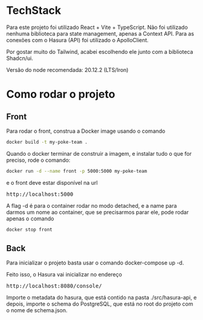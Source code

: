 # TechStack

Para este projeto foi utilizado React + Vite + TypeScript. Não foi utilizado nenhuma biblioteca para state management, apenas a Context API. Para as conexões com o Hasura (API) foi utilizado o ApolloClient.

Por gostar muito do Tailwind, acabei escolhendo ele junto com a biblioteca Shadcn/ui.

Versão do node recomendada: 20.12.2 (LTS/Iron)

# Como rodar o projeto

## Front
Para rodar o front, construa a Docker image usando o comando

```bash
docker build -t my-poke-team .
```
Quando o docker terminar de construir a imagem, e instalar tudo o que for preciso, rode o comando:
```bash
docker run -d --name front -p 5000:5000 my-poke-team
```
e o front deve estar disponível na url <pre>http://localhost:5000</pre>

A flag -d é para o container rodar no modo detached, e a name para darmos um nome ao container, que se precisarmos parar ele, pode rodar apenas o comando
```bash
docker stop front
```

## Back

Para inicializar o projeto basta usar o comando docker-compose up -d.

Feito isso, o Hasura vai inicializar no endereço <pre>http://localhost:8080/console/</pre>

Importe o metadata do hasura, que está contido na pasta ./src/hasura-api, e depois, importe o schema do PostgreSQL, que está no root do projeto com o nome de schema.json.